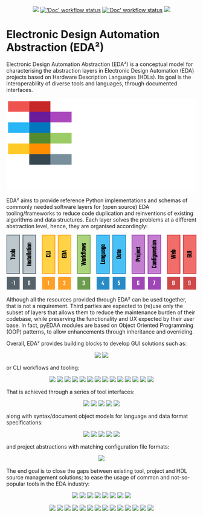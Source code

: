 <p align="center">
  <a title="Documentation" href="https://edaa-org.github.io"><img src="https://img.shields.io/website.svg?label=edaa-org.github.io&longCache=true&style=flat-square&url=http%3A%2F%2Fedaa-org.github.io%2Findex.html&logo=Github&logoColor=fff"></a><!--
  -->
  <a title="'Doc' workflow status" href="https://github.com/edaa-org/edaa-org.github.io/actions/workflows/Doc.yml"><img alt="'Doc' workflow status" src="https://img.shields.io/github/actions/workflow/status/edaa-org/edaa-org.github.io/Doc.yml?branch?main&longCache=true&style=flat-square&label=Doc&logo=Github%20Actions&logoColor=fff"></a><!--
  -->
  <a title="'Containers' workflow status" href="https://github.com/edaa-org/edaa-org.github.io/actions/workflows/Containers.yml"><img alt="'Doc' workflow status" src="https://img.shields.io/github/actions/workflow/status/edaa-org/edaa-org.github.io/Containers.yml?branch=main&longCache=true&style=flat-square&label=Containers&logo=Github%20Actions&logoColor=fff"></a><!--
  -->
  <a title="hdl/community on gitter.im" href="https://gitter.im/hdl/community"><img src="https://img.shields.io/gitter/room/hdl/community.svg?longCache=true&style=flat-square&logo=gitter&logoColor=fff&color=4db797"></a><!--
  -->
</p>

# Electronic Design Automation Abstraction (EDA²)

Electronic Design Automation Abstraction (EDA²) is a conceptual model for characterising the abstraction layers in Electronic Design Automation (EDA) projects based on Hardware Description Languages (HDLs).
Its goal is the interoperability of diverse tools and languages, through documented interfaces.

<p align="center">
  <a title="Electronic Design Automation Abstraction (EDA²)" href="https://edaa-org.github.io"><img width="500px" src="_static/logo/edaa_banner_white.svg"/></a>
</p>

EDA² aims to provide reference Python implementations and schemas of commonly needed software layers for (open source) EDA tooling/frameworks to reduce code duplication and reinventions of existing algorithms and data structures.
Each layer solves the problems at a different abstraction level, hence, they are organised accordingly:

<p align="center">
  <a title="Electronic Design Automation Abstraction (EDA²)" href="https://edaa-org.github.io/ConceptualModel.html"><img src="_static/model.png"/></a>
</p>

Although all the resources provided through EDA² can be used together, that is not a requirement.
Third parties are expected to (re)use only the subset of layers that allows them to reduce the maintenance burden of their codebase, while preserving the functionality and UX expected by their user base.
In fact, pyEDAA modules are based on Object Oriented Programming (OOP) patterns, to allow enhancements through inheritance and overriding.

Overall, EDA² provides building blocks to develop GUI solutions such as:

<p align="center">
  <a title="TerosTechnology/vscode-terosHDL GitHub repository" href="https://github.com/TerosTechnology/vscode-terosHDL"><img src="https://img.shields.io/badge/TerosTechnology%2Fvscode-terosHDL-ef5350.svg?longCache=true&style=flat-square&logo=GitHub&labelColor=c62828"></a><!--
  -->
  <a title="umarcor/OSVB GitHub repository" href="https://umarcor.github.io/osvb/apis/project/OSVDE.html"><img src="https://img.shields.io/badge/pyOSVDE-Open%20Source%20VHDL%20Design%20Explorer-ef5350.svg?longCache=true&style=flat-square&logo=GitHub&labelColor=c62828"></a><!--
  -->
</p>

or CLI workflows and tooling:

<p align="center">
  <a title="c-rus/legoHDL GitHub repository" href="https://hdl.github.io/awesome/items/legohdl/"><img src="https://img.shields.io/badge/c--rus-legoHDL-9ccc65.svg?longCache=true&style=flat-square&logo=GitHub&labelColor=558b2f"></a><!--
  -->
  <a title="cocotb/cocotb GitHub repository" href="https://hdl.github.io/awesome/items/cocotb"><img src="https://img.shields.io/badge/cocotb-cocotb-9ccc65.svg?longCache=true&style=flat-square&logo=GitHub&labelColor=558b2f"></a><!--
  -->
  <a title="HDL/Symbolator GitHub repository" href="https://github.com/hdl/symbolator"><img src="https://img.shields.io/badge/HDL-Symbolator-9ccc65.svg?longCache=true&style=flat-square&logo=GitHub&labelColor=558b2f"></a><!--
  -->
  <a title="olofk/FuseSoC GitHub repository" href="https://hdl.github.io/awesome/items/fusesoc"><img src="https://img.shields.io/badge/olofk-FuseSoC-9ccc65.svg?longCache=true&style=flat-square&logo=GitHub&labelColor=558b2f"></a><!--
  -->
  <a title="olofk/Edalize GitHub repository" href="https://hdl.github.io/awesome/items/edalize"><img src="https://img.shields.io/badge/olofk-Edalize-9ccc65.svg?longCache=true&style=flat-square&logo=GitHub&labelColor=558b2f"></a><!--
  -->
  <a title="OSVVM/OSVVM-Scripts GitHub repository" href="https://hdl.github.io/awesome/items/osvvm"><img src="https://img.shields.io/badge/OSVVM-OSVVM--Scripts-9ccc65.svg?longCache=true&style=flat-square&logo=GitHub&labelColor=558b2f"></a><!--
  -->
  <a title="Paebbels/pyIPCMI GitHub repository" href="https://hdl.github.io/awesome/items/pyipcmi"><img src="https://img.shields.io/badge/Paebbels-pyIPCMI-9ccc65.svg?longCache=true&style=flat-square&logo=GitHub&labelColor=558b2f"></a><!--
  -->
  <a title="PyFPGA/PyFPGA GitHub repository" href="https://hdl.github.io/awesome/items/pyfpga"><img src="https://img.shields.io/badge/PyFPGA-PyFPGA-9ccc65.svg?longCache=true&style=flat-square&logo=GitHub&labelColor=558b2f"></a><!--
  -->
  <a title="siliconcompiler/siliconcompiler GitHub repository" href="https://hdl.github.io/awesome/items/siliconcompiler"><img src="https://img.shields.io/badge/siliconcompiler-siliconcompiler-9ccc65.svg?longCache=true&style=flat-square&logo=GitHub&labelColor=558b2f"></a><!--
  -->
  <a title="SymbiFlow/symbiflow-examples GitHub repository" href="https://hdl.github.io/awesome/items/symbiflow"><img src="https://img.shields.io/badge/SymbiFlow-SymbiFlow--Examples-9ccc65.svg?longCache=true&style=flat-square&logo=GitHub&labelColor=558b2f"></a><!--
  -->
  <a title="tsfpga/tsfpga GitHub repository" href="https://hdl.github.io/awesome/items/tsfpga"><img src="https://img.shields.io/badge/tsfpga-tsfpga-9ccc65.svg?longCache=true&style=flat-square&logo=GitHub&labelColor=558b2f"></a><!--
  -->
  <a title="UVVM/UVVM GitHub repository" href="https://hdl.github.io/awesome/items/uvvm"><img src="https://img.shields.io/badge/UVVM-UVVM-9ccc65.svg?longCache=true&style=flat-square&logo=GitHub&labelColor=558b2f"></a><!--
  -->
  <a title="VUnit/vunit GitHub repository" href="https://hdl.github.io/awesome/items/vunit"><img src="https://img.shields.io/badge/VUnit-vunit-9ccc65.svg?longCache=true&style=flat-square&logo=GitHub&labelColor=558b2f"></a><!--
  -->
  <a title="XedaHQ/Xeda GitHub repository" href="https://hdl.github.io/awesome/items/xeda"><img src="https://img.shields.io/badge/XedaHQ-Xeda-9ccc65.svg?longCache=true&style=flat-square&logo=GitHub&labelColor=558b2f"></a><!--
  -->
</p>

That is achieved through a series of tool interfaces:

<p align="center">
  <a title="pyTooling/pyTooling.CLIAbstraction GitHub repository" href="https://github.com/pyTooling/pyTooling.CLIAbstraction"><img src="https://img.shields.io/badge/pyTooling-CLIAbstraction-ffca28.svg?longCache=true&style=flat-square&logo=GitHub&labelColor=ff8f00"></a><!--
  -->
  <a title="edaa-org/pyEDAA.CLITool GitHub repository" href="https://github.com/edaa-org/pyEDAA.CLITool"><img src="https://img.shields.io/badge/pyEDAA-CLITool-ffca28.svg?longCache=true&style=flat-square&logo=GitHub&labelColor=ff8f00"></a><!--
  -->
  <a title="edaa-org/pyEDAA.ToolSetup GitHub repository" href="https://github.com/edaa-org/pyEDAA.ToolSetup"><img src="https://img.shields.io/badge/pyEDAA-ToolSetup-ffca28.svg?longCache=true&style=flat-square&logo=GitHub&labelColor=ff8f00"></a><!--
  -->
  <a title="edaa-org/pyEDAA.OutputFilter GitHub repository" href="https://github.com/edaa-org/pyEDAA.OutputFilter"><img src="https://img.shields.io/badge/pyEDAA-OutputFilter-ffca28.svg?longCache=true&style=flat-square&logo=GitHub&labelColor=ff8f00"></a><!--
  -->
  <a title="edaa-org/pyEDAA.Launcher GitHub repository" href="https://github.com/edaa-org/pyEDAA.Launcher"><img src="https://img.shields.io/badge/pyEDAA-Launcher-ffca28.svg?longCache=true&style=flat-square&logo=GitHub&labelColor=ff8f00"></a><!--
  -->
</p>

along with syntax/document object models for language and data format specifications:

<p align="center">
  <a title="VHDL/pyVHDLModel GitHub repository" href="https://github.com/VHDL/pyVHDLModel"><img src="https://img.shields.io/badge/VHDL-pyVHDLModel-29b6f6.svg?longCache=true&style=flat-square&logo=GitHub&labelColor=0277bd"></a><!--
  -->
  <a title="edaa-org/pySVModel GitHub repository" href="https://github.com/edaa-org/pySVModel"><img src="https://img.shields.io/badge/pyEDAA-pySVModel-29b6f6.svg?longCache=true&style=flat-square&logo=GitHub&labelColor=0277bd"></a><!--
  -->
  <a title="edaa-org/pyEDAA.UCIS GitHub repository" href="https://github.com/edaa-org/pyEDAA.UCIS"><img src="https://img.shields.io/badge/pyEDAA-UCIS-29b6f6.svg?longCache=true&style=flat-square&logo=GitHub&labelColor=0277bd"></a><!--
  -->
  <a title="edaa-org/pyEDAA.Reports GitHub repository" href="https://github.com/edaa-org/pyEDAA.Reports"><img src="https://img.shields.io/badge/pyEDAA-Reports-29b6f6.svg?longCache=true&style=flat-square&logo=GitHub&labelColor=0277bd"></a><!--
  -->
  <a title="edaa-org/pyEDAA.IPXACT GitHub repository" href="https://github.com/edaa-org/pyEDAA.IPXACT"><img src="https://img.shields.io/badge/pyEDAA-IPXACT-29b6f6.svg?longCache=true&style=flat-square&logo=GitHub&labelColor=0277bd"></a><!--
  -->
</p>

and project abstractions with matching configuration file formats:

<p align="center">
  <a title="edaa-org/pyEDAA.ProjectModel GitHub repository" href="https://github.com/edaa-org/pyEDAA.ProjectModel"><img src="https://img.shields.io/badge/pyEDAA-ProjectModel-ab47bc.svg?longCache=true&style=flat-square&logo=GitHub&labelColor=6a1b9a"></a><!--
  -->
</p>

The end goal is to close the gaps between existing tool, project and HDL source management solutions;
to ease the usage of common and not-so-popular tools in the EDA industry:

<p align="center">
  <a title="ghdl/ghdl GitHub repository" href="https://github.com/ghdl/ghdl"><img src="https://img.shields.io/badge/ghdl-ghdl-78909c.svg?longCache=true&style=flat-square&logo=GitHub&labelColor=37474f"></a><!--
  -->
  <a title="gtkwave/gtkwave GitHub repository" href="https://github.com/gtkwave/gtkwave"><img src="https://img.shields.io/badge/gtkwave-gtkwave-78909c.svg?longCache=true&style=flat-square&logo=GitHub&labelColor=37474f"></a><!--
  -->
  <a title="steveicarus/iverilog GitHub repository" href="https://github.com/steveicarus/iverilog"><img src="https://img.shields.io/badge/steveicarus-iverilog-78909c.svg?longCache=true&style=flat-square&logo=GitHub&labelColor=37474f"></a><!--
  -->
  <a title="verilator/verilator GitHub repository" href="https://github.com/verilator/verilator"><img src="https://img.shields.io/badge/verilator-verilator-78909c.svg?longCache=true&style=flat-square&logo=GitHub&labelColor=37474f"></a><!--
  -->
  <a title="verilog-to-routing/vtr-verilog-to-routing GitHub repository" href="https://github.com/verilog-to-routing/vtr-verilog-to-routing"><img src="https://img.shields.io/badge/verilog--to--routing-vtr--verilog--to--routing-78909c.svg?longCache=true&style=flat-square&logo=GitHub&labelColor=37474f"></a><!--
  -->
  <a title="YosysHQ/nextpnr GitHub repository" href="https://github.com/YosysHQ/nextpnr"><img src="https://img.shields.io/badge/YosysHQ-nextpnr-78909c.svg?longCache=true&style=flat-square&logo=GitHub&labelColor=37474f"></a><!--
  -->
  <a title="YosysHQ/SymbiYosys GitHub repository" href="https://github.com/YosysHQ/SymbiYosys"><img src="https://img.shields.io/badge/YosysHQ-SymbiYosys-78909c.svg?longCache=true&style=flat-square&logo=GitHub&labelColor=37474f"></a><!--
  -->
  <a title="YosysHQ/yosys GitHub repository" href="https://github.com/YosysHQ/yosys"><img src="https://img.shields.io/badge/YosysHQ-yosys-78909c.svg?longCache=true&style=flat-square&logo=GitHub&labelColor=37474f"></a><!--
  -->
</p>

<p align="center">
  <img src="https://img.shields.io/badge/Aldec-ActiveHDL-78909c.svg?longCache=true&style=flat-square&logo=GitHub&labelColor=37474f"><!--
  -->
  <img src="https://img.shields.io/badge/Aldec-RivieraPRO-78909c.svg?longCache=true&style=flat-square&logo=GitHub&labelColor=37474f"><!--
  -->
  <img src="https://img.shields.io/badge/Cadence-Incisive-78909c.svg?longCache=true&style=flat-square&logo=GitHub&labelColor=37474f"><!--
  -->
  <img src="https://img.shields.io/badge/Cadence-Xcelium-78909c.svg?longCache=true&style=flat-square&logo=GitHub&labelColor=37474f"><!--
  -->
  <img src="https://img.shields.io/badge/Intel%2FAltera-Quartus-78909c.svg?longCache=true&style=flat-square&logo=GitHub&labelColor=37474f"><!--
  -->
  <img src="https://img.shields.io/badge/Lattice-Diamond-78909c.svg?longCache=true&style=flat-square&logo=GitHub&labelColor=37474f"><!--
  -->
  <img src="https://img.shields.io/badge/Lattice-Radiant-78909c.svg?longCache=true&style=flat-square&logo=GitHub&labelColor=37474f"><!--
  -->
  <img src="https://img.shields.io/badge/Siemens%2FMentor%20Graphics-ModelSim-78909c.svg?longCache=true&style=flat-square&logo=GitHub&labelColor=37474f"><!--
  -->
  <img src="https://img.shields.io/badge/Siemens%2FMentor%20Graphics-QuestaSim-78909c.svg?longCache=true&style=flat-square&logo=GitHub&labelColor=37474f"><!--
  -->
  <img src="https://img.shields.io/badge/Siemens%2FMentor%20Graphics-PrecisioRTL-78909c.svg?longCache=true&style=flat-square&logo=GitHub&labelColor=37474f"><!--
  -->
  <img src="https://img.shields.io/badge/Synopsys-Synplify-78909c.svg?longCache=true&style=flat-square&logo=GitHub&labelColor=37474f"><!--
  -->
  <img src="https://img.shields.io/badge/Synopsys-VCS-78909c.svg?longCache=true&style=flat-square&logo=GitHub&labelColor=37474f"><!--
  -->
  <img src="https://img.shields.io/badge/Xilinx-ISE-78909c.svg?longCache=true&style=flat-square&logo=GitHub&labelColor=37474f"><!--
  -->
  <img src="https://img.shields.io/badge/Xilinx-Vivado-78909c.svg?longCache=true&style=flat-square&logo=GitHub&labelColor=37474f"><!--
  -->
</p>
